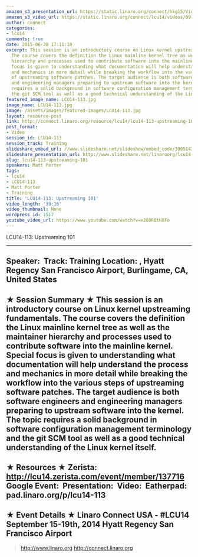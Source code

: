 ```yaml
---
amazon_s3_presentation_url: https://static.linaro.org/connect/hkg15/Videos/09-15-Monday/LCU14-113.pdf
amazon_s3_video_url: https://static.linaro.org/connect/lcu14/videos/09-15-Monday/LCU14-113-+Upstreaming+101.mp4
author: connect
categories:
- lcu14
comments: true
date: 2015-06-30 17:11:10
excerpt: This session is an introductory course on Linux kernel upstreaming fundamentals.
  The course covers the definition the Linux mainline kernel tree as well as the maintainer
  hierarchy and processes used to contribute software into the mainline kernel. Special
  focus is given to understanding what documentation will help understand the process
  and mechanics in more detail while breaking the workflow into the various steps
  of upstreaming software patches. The target audience is both software engineers
  and engineering managers preparing to upstream software into the kernel. The topic
  requires a solid background in software configuration management terminology and
  the git SCM tool as well as a good technical understanding of the Linux kernel itself.
featured_image_name: LCU14-113.jpg
image_name: LCU14-113.jpg
image: /assets/images/featured-images/LCU14-113.jpg
layout: resource-post
link: http://connect.linaro.org/resource/lcu14/lcu14-113-upstreaming-101/
post_format:
- Video
session_id: LCU14-113
session_track: Training
slideshare_embed_url: //www.slideshare.net/slideshow/embed_code/39051439
slideshare_presentation_url: http://www.slideshare.net/linaroorg/lcu14-113-upstreaming-101
slug: lcu14-113-upstreaming-101
speakers: Matt Porter
tags:
- lcu14
- LCU14-113
- Matt Porter
- Training
title: 'LCU14-113: Upstreaming 101'
video_length: '39:16'
video_thumbnail: None
wordpress_id: 1517
youtube_video_url: https://www.youtube.com/watch?v=x280RQtH8Fo
---
```


LCU14-113: Upstreaming 101

---------------------------------------------------

Speaker: 
Track: Training
Location: , Hyatt Regency San Francisco Airport, Burlingame, CA, United States
---------------------------------------------------

★ Session Summary ★
This session is an introductory course on Linux kernel upstreaming fundamentals. The course covers the definition the Linux mainline kernel tree as well as the maintainer hierarchy and processes used to contribute software into the mainline kernel. Special focus is given to understanding what documentation will help understand the process and mechanics in more detail while breaking the workflow into the various steps of upstreaming software patches. The target audience is both software engineers and engineering managers preparing to upstream software into the kernel. The topic requires a solid background in software configuration management terminology and the git SCM tool as well as a good technical understanding of the Linux kernel itself.
---------------------------------------------------

★ Resources ★
Zerista: http://lcu14.zerista.com/event/member/137716
Google Event: 
Presentation: 
Video: 
Eatherpad: pad.linaro.org/p/lcu14-113
---------------------------------------------------

★ Event Details ★
Linaro Connect USA -  #LCU14
September 15-19th, 2014
Hyatt Regency San Francisco Airport
---------------------------------------------------

> http://www.linaro.org
> http://connect.linaro.org
